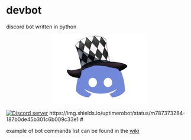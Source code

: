 # devbot
discord bot written in python
<p align="center">
  <a href="https://discord.gg/xcs48YkaWV">
 <img alt="icon" src="./docs/media/icon.png">
  </a>
</p>
  <a href="https://discord.gg/xcs48YkaWV">
 <img alt="Discord server"  src="https://img.shields.io/discord/815358648225366037?logo=discord&style=flat-square"></a>
https://img.shields.io/uptimerobot/status/m787373284-187b0de45b301c6b009c33e1
#




example of bot
commands list can be found in the [wiki](https://github.com/killertofus/knarfbot/wiki)
